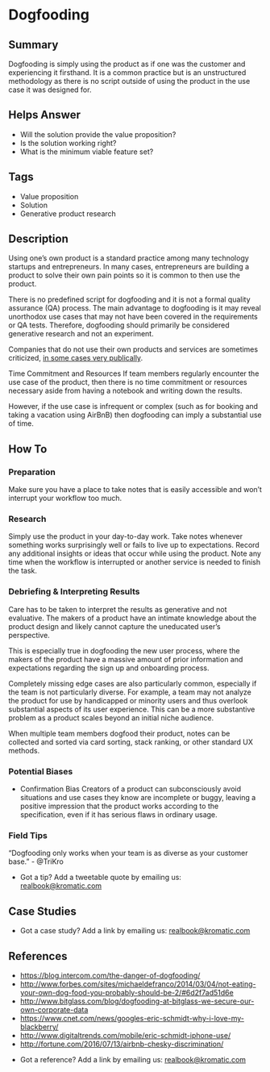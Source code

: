 # Dogfooding

## Summary
Dogfooding is simply using the product as if one was the customer and experiencing it firsthand. It is a common practice but is an unstructured methodology as there is no script outside of using the product in the use case it was designed for.

## Helps Answer
- Will the solution provide the value proposition?
- Is the solution working right?
- What is the minimum viable feature set?

## Tags
- Value proposition
- Solution
- Generative product research

## Description
Using one’s own product is a standard practice among many technology startups and entrepreneurs. In many cases, entrepreneurs are building a product to solve their own pain points so it is common to then use the product.

There is no predefined script for dogfooding and it is not a formal quality assurance (QA) process. The main advantage to dogfooding is it may reveal unorthodox use cases that may not have been covered in the requirements or QA tests. Therefore, dogfooding should primarily be considered generative research and not an experiment.

Companies that do not use their own products and services are sometimes criticized, [in some cases very publically](https://www.cnet.com/news/googles-eric-schmidt-why-i-love-my-blackberry/).

Time Commitment and Resources
If team members regularly encounter the use case of the product, then there is no time commitment or resources necessary aside from having a notebook and writing down the results.

However, if the use case is infrequent or complex (such as for booking and taking a vacation using AirBnB) then dogfooding can imply a substantial use of time.

## How To

### Preparation
Make sure you have a place to take notes that is easily accessible and won’t interrupt your workflow too much.

### Research
Simply use the product in your day-to-day work.
Take notes whenever something works surprisingly well or fails to live up to expectations.
Record any additional insights or ideas that occur while using the product.
Note any time when the workflow is interrupted or another service is needed to finish the task.

### Debriefing & Interpreting Results
Care has to be taken to interpret the results as generative and not evaluative. The makers of a product have an intimate knowledge about the product design and likely cannot capture the uneducated user’s perspective.

This is especially true in dogfooding the new user process, where the makers of the product have a massive amount of prior information and expectations regarding the sign up and onboarding process.

Completely missing edge cases are also particularly common, especially if the team is not particularly diverse. For example, a team may not analyze the product for use by handicapped or minority users and thus overlook substantial aspects of its user experience. This can be a more substantive problem as a product scales beyond an initial niche audience.

When multiple team members dogfood their product, notes can be collected and sorted via card sorting, stack ranking, or other standard UX methods.

### Potential Biases
- Confirmation Bias
Creators of a product can subconsciously avoid situations and use cases they know are incomplete or buggy, leaving a positive impression that the product works according to the specification, even if it has serious flaws in ordinary usage.

### Field Tips
“Dogfooding only works when your team is as diverse as your customer base.” - @TriKro
* Got a tip? Add a tweetable quote by emailing us: [realbook@kromatic.com](mailto:realbook@kromatic.com)

## Case Studies
* Got a case study? Add a link by emailing us: [realbook@kromatic.com](mailto:realbook@kromatic.com) 

## References
- https://blog.intercom.com/the-danger-of-dogfooding/
- http://www.forbes.com/sites/michaeldefranco/2014/03/04/not-eating-your-own-dog-food-you-probably-should-be-2/#6d2f7ad51d6e
- http://www.bitglass.com/blog/dogfooding-at-bitglass-we-secure-our-own-corporate-data
- https://www.cnet.com/news/googles-eric-schmidt-why-i-love-my-blackberry/
- http://www.digitaltrends.com/mobile/eric-schmidt-iphone-use/
- http://fortune.com/2016/07/13/airbnb-chesky-discrimination/
* Got a reference? Add a link by emailing us: [realbook@kromatic.com](realbook@kromatic.com)